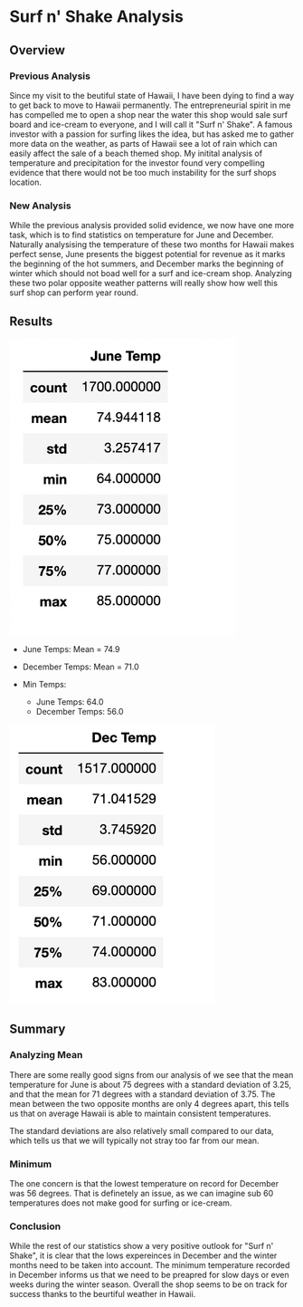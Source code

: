 # Surf n' Shake Analysis

## Overview
### Previous Analysis
Since my visit to the beutiful state of Hawaii, I have been dying to find a way to get back to move to Hawaii permanently. The entrepreneurial spirit in me has compelled me to open a shop near the water this shop would sale surf board and ice-cream to everyone, and I will call it "Surf n' Shake". A famous investor with a passion for surfing likes the idea, but has asked me to gather more data on the weather, as parts of Hawaii see a lot of rain which can easily affect the sale of a beach themed shop. My initital analysis of temperature and precipitation for the investor found very compelling evidence that there would not be too much instability for the surf shops location. 

### New Analysis

While the previous analysis provided solid evidence, we now have one more task, which is to find statistics on temperature for June and December. Naturally analysising the temperature of these two months for Hawaii makes perfect sense, June presents the biggest potential for revenue as it marks the beginning of the hot summers, and December marks the beginning of winter which should not boad well for a surf and ice-cream shop. Analyzing these two polar opposite weather patterns will really show how well this surf shop can perform year round. 

## Results

![](images/june_temp.png)
- June Temps: Mean = 74.9

- December Temps: Mean = 71.0

- Min Temps:
  - June Temps: 64.0
  - December Temps: 56.0

![](images/december.png)

## Summary

### Analyzing Mean
There are some really good signs from our analysis of we see that the mean temperature for June is about 75 degrees with a standard deviation of 3.25, and that the mean for 71 degrees with a standard deviation of 3.75. The mean between the two opposite months are only 4 degrees apart, this tells us that on average Hawaii is able to maintain consistent temperatures. 

The standard deviations are also relatively small compared to our data, which tells us that we will typically not stray too far from our mean. 

### Minimum
The one concern is that the lowest temperature on record for December was 56 degrees. That is definetely an issue, as we can imagine sub 60 temperatures does not make good for surfing or ice-cream. 

### Conclusion
While the rest of our statistics show a very positive outlook for "Surf n' Shake", it is clear that the lows expereinces in December and the winter months need to be taken into account. The minimum temperature recorded in December informs us that we need to be preapred for slow days or even weeks during the winter season. Overall the shop seems to be on track for success thanks to the beurtiful weather in Hawaii.  
